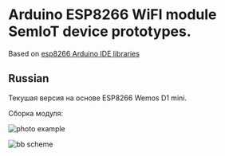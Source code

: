 # Arduino ESP8266 WiFI module SemIoT device prototypes.

Based on [esp8266 Arduino IDE libraries](https://github.com/esp8266/Arduino)

## Russian

Текушая версия на основе ESP8266 Wemos D1 mini.

Сборка модуля:

![photo example](https://github.com/semiotproject/semiot-device-prototype/raw/master/doc/mcs-dev-prototype/example.jpg)

![bb scheme](https://github.com/semiotproject/semiot-device-prototype/raw/master/doc/mcs-dev-prototype/semiot-device-mcs_bb.png)
